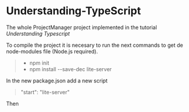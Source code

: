 # Understanding-TypeScript
The whole ProjectManager project implemented in the tutorial *Understanding Typescript*


To compile the project it is necesary to run the next commands to get de node-modules file (Node.js required).
>    - npm init
>    - npm install --save-dec lite-server

In the new package.json add a new script 
> "start": "lite-server"

Then 

